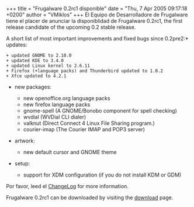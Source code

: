 +++
title = "Frugalware 0.2rc1 disponible"
date = "Thu, 7 Apr 2005 09:17:18 +0200"
author = "VMiklos"
+++
El Equipo de Desarrolladore de Frugalware tiene el placer de anunciar la disponiblidad de Frugalware 0.2rc1, the first release candidate of the upcoming 0.2 stable release.  

 A short list of most important improvements and fixed bugs since 0.2pre2:* updates:  

	+ updated GNOME to 2.10.0
	+ updated KDE to 3.4.0
	+ updated Linux kernel to 2.6.11
	+ Firefox (+language packs) and Thunderbird updated to 1.0.2
	+ Xfce updated to 4.2.1
* new packages:  

	+ new openoffice.org language packs
	+ new firefox language packs
	+ gnome-spell (A GNOME/Bonobo component for spell checking)
	+ wvdial (WVDial CLI dialer)
	+ valknut (Direct Connect 4 Linux File Sharing program.)
	+ courier-imap (The Courier IMAP and POP3 server)
* artwork:  

	+ new default cursor and GNOME theme
* setup:  

	+ support for XDM configuration (if you do not install KDM or GDM)

  

 Por favor, leed el [ChangeLog](changelog.php) for more information.  

 Frugalware 0.2rc1 can be downloaded by visiting the [download](download.php) page.  
